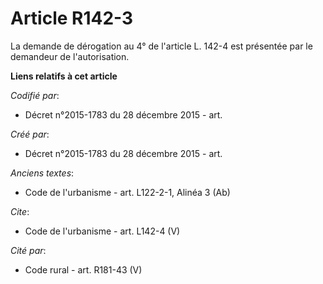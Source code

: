 # Article R142-3

La demande de dérogation au 4° de l'article L. 142-4 est présentée par le demandeur de l'autorisation.

**Liens relatifs à cet article**

_Codifié par_:

  - Décret n°2015-1783 du 28 décembre 2015 - art.

_Créé par_:

  - Décret n°2015-1783 du 28 décembre 2015 - art.

_Anciens textes_:

  - Code de l'urbanisme - art. L122-2-1, Alinéa 3 (Ab)

_Cite_:

  - Code de l'urbanisme - art. L142-4 (V)

_Cité par_:

  - Code rural - art. R181-43 (V)
